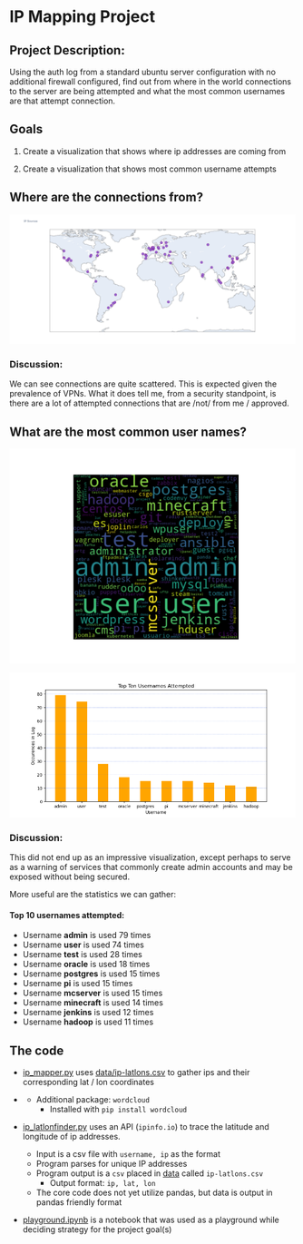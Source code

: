 # IP Mapping Project

## Project Description:

Using the auth log from a standard ubuntu server configuration with no additional firewall configured, find out from where in the world connections to the server are being attempted and what the most common usernames are that attempt connection.

## Goals

1. Create a visualization that shows where ip addresses are coming from

2. Create a visualization that shows most common username attempts

## Where are the connections from?

![IP map plot](images/ip-markers.png)

### Discussion:

We can see connections are quite scattered.  This is expected given the prevalence of VPNs.  What it does tell me, from a security standpoint, is there are a lot of attempted connections that are /not/ from me / approved.  

## What are the most common user names?

![word cloud of usernames](images/username_wordcloud.png)

![bar chart of usernames](images/barchart-username.png)


### Discussion:

This did not end up as an impressive visualization, except perhaps to serve as a warning of services that commonly create admin accounts and may be exposed without being secured.

More useful are the statistics we can gather:

#### Top 10 usernames attempted:
- Username **admin** is used 79 times
- Username **user** is used 74 times
- Username **test** is used 28 times
- Username **oracle** is used 18 times
- Username **postgres** is used 15 times
- Username **pi** is used 15 times
- Username **mcserver** is used 15 times
- Username **minecraft** is used 14 times
- Username **jenkins** is used 12 times
- Username **hadoop** is used 11 times

## The code

- [ip_mapper.py](ip_mapper.py) uses [data/ip-latlons.csv](data/ip-latlons.csv) to gather ips and their corresponding lat / lon coordinates

- 
    - Additional package: `wordcloud`
        - Installed with `pip install wordcloud`

- [ip_latlonfinder.py](ip_latlonfinder.py) uses an API (`ipinfo.io`) to trace the latitude and longitude of ip addresses.
    - Input is a csv file with `username, ip` as the format
    - Program parses for unique IP addresses
    - Program output is a `csv` placed in [data](data/ip-latlons.csv) called `ip-latlons.csv`
        - Output format: `ip, lat, lon`
    - The core code does not yet utilize pandas, but data is output in pandas friendly format

- [playground.ipynb](playground.ipynb) is a notebook that was used as a playground while deciding strategy for the project goal(s)